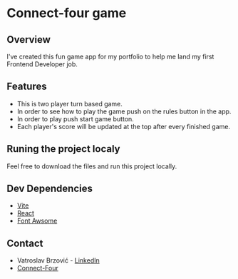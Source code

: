 # Connect-four game

## Overview
I've created this fun game app for my portfolio to help me land my first Frontend Developer job.

## Features
- This is two player turn based game.
- In order to see how to play the game push on the rules button in the app.
- In order to play push start game button.
- Each player's score will be updated at the top after every finished game. 

## Runing the project localy
Feel free to download the files and run this project locally.

## Dev Dependencies
- [Vite](https://vitejs.dev/)
- [React](https://reactjs.org/)
- [Font Awsome](https://fontawesome.com/search)

## Contact
- Vatroslav Brzović - [LinkedIn](https://www.linkedin.com/in/vatroslav-brzovi%C4%87-a2707218b/)
- [Connect-Four](https://v-brzi.github.io/Connect-four/)

